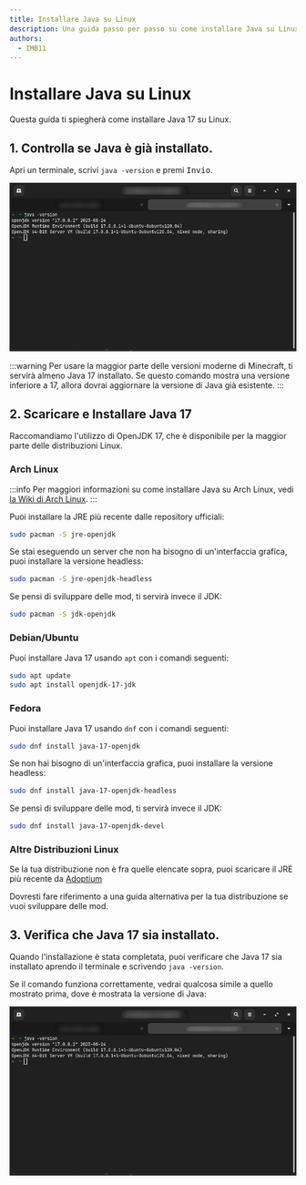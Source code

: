 ```yaml
---
title: Installare Java su Linux
description: Una guida passo per passo su come installare Java su Linux.
authors:
  - IMB11
---
```


# Installare Java su Linux

Questa guida ti spiegherà come installare Java 17 su Linux.

## 1. Controlla se Java è già installato.

Apri un terminale, scrivi `java -version` e premi <kbd>Invio</kbd>.

![Terminale con scritto "java -version"](/assets/players/installing-java/linux-java-version.png)

:::warning
Per usare la maggior parte delle versioni moderne di Minecraft, ti servirà almeno Java 17 installato. Se questo comando mostra una versione inferiore a 17, allora dovrai aggiornare la versione di Java già esistente.
:::

## 2. Scaricare e Installare Java 17

Raccomandiamo l'utilizzo di OpenJDK 17, che è disponibile per la maggior parte delle distribuzioni Linux.

### Arch Linux

:::info
Per maggiori informazioni su come installare Java su Arch Linux, vedi [la Wiki di Arch Linux](https://wiki.archlinux.org/title/Java).
:::

Puoi installare la JRE più recente dalle repository ufficiali:

```bash
sudo pacman -S jre-openjdk
```

Se stai eseguendo un server che non ha bisogno di un'interfaccia grafica, puoi installare la versione headless:

```bash
sudo pacman -S jre-openjdk-headless
```

Se pensi di sviluppare delle mod, ti servirà invece il JDK:

```bash
sudo pacman -S jdk-openjdk
```

### Debian/Ubuntu

Puoi installare Java 17 usando `apt` con i comandi seguenti:

```bash
sudo apt update
sudo apt install openjdk-17-jdk
```

### Fedora

Puoi installare Java 17 usando `dnf` con i comandi seguenti:

```bash
sudo dnf install java-17-openjdk
```

Se non hai bisogno di un'interfaccia grafica, puoi installare la versione headless:

```bash
sudo dnf install java-17-openjdk-headless
```

Se pensi di sviluppare delle mod, ti servirà invece il JDK:

```bash
sudo dnf install java-17-openjdk-devel
```

### Altre Distribuzioni Linux

Se la tua distribuzione non è fra quelle elencate sopra, puoi scaricare il JRE più recente da [Adoptium](https://adoptium.net/temurin/)

Dovresti fare riferimento a una guida alternativa per la tua distribuzione se vuoi sviluppare delle mod.

## 3. Verifica che Java 17 sia installato.

Quando l'installazione è stata completata, puoi verificare che Java 17 sia installato aprendo il terminale e scrivendo `java -version`.

Se il comando funziona correttamente, vedrai qualcosa simile a quello mostrato prima, dove è mostrata la versione di Java:

![Terminale con scritto "java -version"](/assets/players/installing-java/linux-java-version.png)
